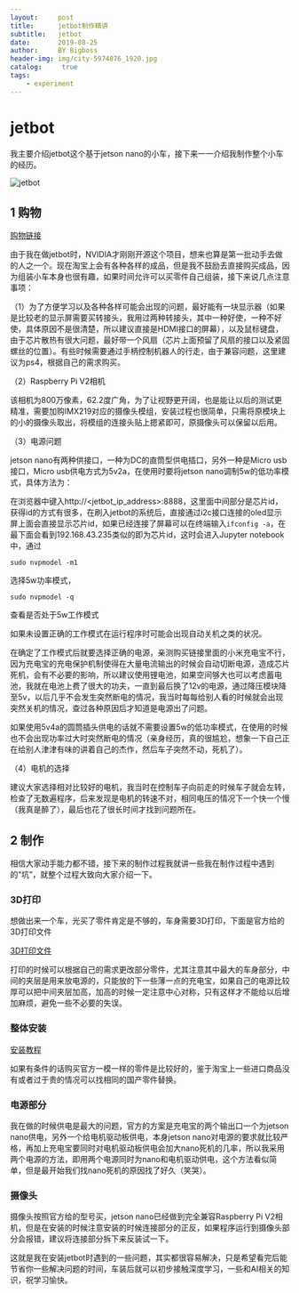 ```yaml
---
layout:     post
title:      jetbot制作精讲
subtitle:   jetbot
date:       2019-08-25
author:     BY Bigboss
header-img: img/city-5974876_1920.jpg
catalog: 	 true
tags:
    - experiment
---
```


# jetbot

我主要介绍jetbot这个基于jetson nano的小车，接下来一一介绍我制作整个小车的经历。


![jetbot](https://i.loli.net/2019/08/25/QIjTsiMElJ8hZyU.jpg)

## 1 购物

[购物链接](https://github.com/open-ai-robot/awesome-nvidia-jetson/wiki)

由于我在做jetbot时，NVIDIA才刚刚开源这个项目，想来也算是第一批动手去做的人之一个。现在淘宝上会有各种各样的成品，但是我不鼓励去直接购买成品，因为组装小车本身也很有趣，如果时间允许可以买零件自己组装，接下来说几点注意事项：

（1）为了方便学习以及各种各样可能会出现的问题，最好能有一块显示器（如果是比较老的显示屏需要买转接头，我用过两种转接头，其中一种好使，一种不好使，具体原因不是很清楚，所以建议直接是HDMI接口的屏幕），以及鼠标键盘，由于芯片散热有很大问题，最好带一个风扇（芯片上面预留了风扇的接口以及紧固螺丝的位置）。有些时候需要通过手柄控制机器人的行走，由于兼容问题，这里建议为ps4，根据自己的需求购买。

（2）Raspberry Pi V2相机

该相机为800万像素，62.2度广角，为了让视野更开阔，也是能让以后的测试更精准，需要加购IMX219对应的摄像头模组，安装过程也很简单，只需将原模块上的小的摄像头取出，将模组的连接头贴上摁紧即可，原摄像头可以保留以后用。

（3）电源问题

jetson nano有两种供接口，一种为DC的直筒型供电插口，另外一种是Micro usb接口，Micro usb供电方式为5v2a，在使用时要将jetson nano调制5w的低功率模式，具体方法为：

在浏览器中键入http://<jetbot_ip_address>:8888，这里面中间部分是芯片id，获得id的方式有很多，在刷入jetbot的系统后，直接通过i2c接口连接的oled显示屏上面会直接显示芯片id，如果已经连接了屏幕可以在终端输入`ifconfig -a`，在最下面会看到192.168.43.235类似的即为芯片id，这时会进入Jupyter notebook中，通过

```sudo nvpmodel -m1```

选择5w功率模式，

`sudo nvpmodel -q`

查看是否处于5w工作模式

如果未设置正确的工作模式在运行程序时可能会出现自动关机之类的状况。

在确定了工作模式后就要选择正确的电源，亲测购买链接里面的小米充电宝不行，因为充电宝的充电保护机制使得在大量电流输出的时候会自动切断电源，造成芯片死机，会有不必要的影响，所以建议使用锂电池，如果空间够大也可以考虑蓄电池，我就在电池上费了很大的功夫，一直到最后换了12v的电源，通过降压模块降至5v，以后几乎不会发生突然断电的情况，我当时每每给别人看的时候就会出现突然关机的情况，查过各种原因后才知道是电源出了问题。

如果使用5v4a的圆筒插头供电的话就不需要设置5w的低功率模式，在使用的时候也不会出现功率过大时突然断电的情况（亲身经历，真的很尴尬，想象一下自己正在给别人津津有味的讲着自己的杰作，然后车子突然不动，死机了）。

（4）电机的选择

建议大家选择相对比较好的电机，我当时在控制车子向前走的时候车子就会左转，检查了无数遍程序，后来发现是电机的转速不对，相同电压的情况下一个快一个慢（我真是醉了），最后也花了很长时间才找到问题所在。
## 2 制作

相信大家动手能力都不错，接下来的制作过程我就讲一些我在制作过程中遇到的“坑”，就整个过程大致向大家介绍一下。

### 3D打印

想做出来一个车，光买了零件肯定是不够的，车身需要3D打印，下面是官方给的3D打印文件

[3D打印文件](https://github.com/NVIDIA-AI-IOT/jetbot/tree/master/assets)

打印的时候可以根据自己的需求更改部分零件，尤其注意其中最大的车身部分，中间的夹层是用来放电源的，只能放的下一些薄一点的充电宝，如果自己的电源比较厚可以把中间夹层加高，加高的时候一定注意中心对称，只有这样才不能给以后增加麻烦，避免一些不必要的失误。

### 整体安装

[安装教程](https://github.com/NVIDIA-AI-IOT/jetbot/wiki/Hardware-Setup)

如果有条件的话购买官方一模一样的零件是比较好的，鉴于淘宝上一些进口商品没有或者过于贵的情况可以找相同的国产零件替换。

### 电源部分

我在做的时候供电是最大的问题，官方的方案是充电宝的两个输出口一个为jetson nano供电，另外一个给电机驱动板供电，本身jetson nano对电源的要求就比较严格，再加上充电宝要同时对电机驱动板供电会加大nano死机的几率，所以我采用两个电源的方法，即用两个电源同时为nano和电机驱动供电，这个方法看似简单，但是最开始我们找nano死机的原因找了好久（笑哭）。

### 摄像头

摄像头按照官方给的型号买，jetson nano已经做到完全兼容Raspberry Pi V2相机，但是在安装的时候注意安装的时候连接部分的正反，如果程序运行到摄像头部分会报错，建议将连接部分拆下来反装试一下。

这就是我在安装jetbot时遇到的一些问题，其实都很容易解决，只是希望看完后能节省你一些解决问题的时间，车装后就可以初步接触深度学习，一些和AI相关的知识，祝学习愉快。


